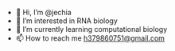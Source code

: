 - 👋 Hi, I’m @jechia
- 👀 I’m interested in RNA biology
- 🌱 I’m currently learning computational biology
- 📫 How to reach me h379860751@gmail.com

<!---
jechia/jechia is a ✨ special ✨ repository because its `README.md` (this file) appears on your GitHub profile.
You can click the Preview link to take a look at your changes.
--->
